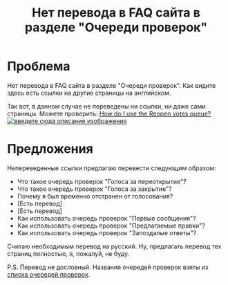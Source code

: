 ﻿---
title: "Нет перевода в FAQ сайта в разделе &quot;Очереди проверок&quot;"
se.owner.user_id: 389694
se.owner.display_name: "Максим Фисман"
se.owner.link: "https://ru.meta.stackoverflow.com/users/389694/%d0%9c%d0%b0%d0%ba%d1%81%d0%b8%d0%bc-%d0%a4%d0%b8%d1%81%d0%bc%d0%b0%d0%bd"
se.link: "https://ru.meta.stackoverflow.com/questions/11405/%d0%9d%d0%b5%d1%82-%d0%bf%d0%b5%d1%80%d0%b5%d0%b2%d0%be%d0%b4%d0%b0-%d0%b2-faq-%d1%81%d0%b0%d0%b9%d1%82%d0%b0-%d0%b2-%d1%80%d0%b0%d0%b7%d0%b4%d0%b5%d0%bb%d0%b5-%d0%9e%d1%87%d0%b5%d1%80%d0%b5%d0%b4%d0%b8-%d0%bf%d1%80%d0%be%d0%b2%d0%b5%d1%80%d0%be%d0%ba"
se.question_id: 11405
se.post_type: question
---
<h1>Проблема</h1>
<p>Нет перевода в FAQ сайта в разделе &quot;Очереди проверок&quot;.
Как видите здесь есть ссылки на другие страницы на английском.</p>
<p>Так вот, в данном случае не переведены ни ссылки, ни даже сами страницы. Можете проверить: <a href="https://ru.stackoverflow.com/help/review-reopen">How do I use the Reopen votes queue?</a>
<a href="https://i.stack.imgur.com/EwMfg.png" rel="nofollow noreferrer"><img src="https://i.stack.imgur.com/EwMfg.png" alt="введите сюда описание изображения" /></a></p>
<h1>Предложения</h1>
<p>Непереведенные ссылки предлагаю перевести следующим образом:</p>
<ul>
<li>Что такое очередь проверок &quot;Голоса за переоткрытие&quot;?</li>
<li>Что такое очередь проверок &quot;Голоса за закрытие&quot;?</li>
<li>Почему я был временно отстранен от голосования?</li>
<li>[Есть перевод]</li>
<li>[Есть перевод]</li>
<li>Как использовать очередь проверок &quot;Первые сообщения&quot;?</li>
<li>Как использовать очередь проверок &quot;Предлагаемые правки&quot;?</li>
<li>Как использовать очередь проверок &quot;Запоздалые ответы&quot;?</li>
</ul>
<p>Считаю необходимым перевод на русский. Ну, предлагать перевод тех страниц полностью, я, пожалуй, не буду.</p>
<p>P.S. Перевод не дословный. Названия очередей проверок взяты из <a href="https://ru.stackoverflow.com/review">списка очередей проверок</a>.</p>
